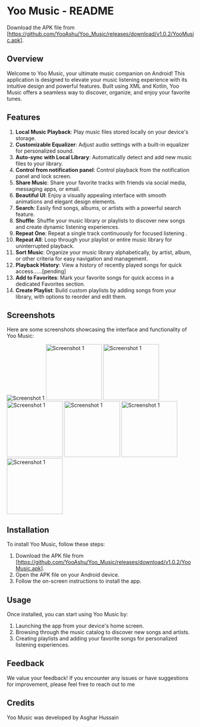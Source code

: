 # Yoo Music - README

 Download the APK file from [https://github.com/YooAshu/Yoo_Music/releases/download/v1.0.2/YooMusic.apk].

## Overview
Welcome to Yoo Music, your ultimate music companion on Android! This application is designed to elevate your music listening experience with its intuitive design and powerful features. Built using XML and Kotlin, Yoo Music offers a seamless way to discover, organize, and enjoy your favorite tunes.

## Features
1. **Local Music Playback**: Play music files stored locally on your device's storage.
2. **Customizable Equalizer**: Adjust audio settings with a built-in equalizer for personalized sound.
3. **Auto-sync with Local Library**: Automatically detect and add new music files to your library.
4. **Control from notification panel**: Control playback from the notification panel and lock screen.
5. **Share Music**: Share your favorite tracks with friends via social media, messaging apps, or email.
6. **Beautiful UI**: Enjoy a visually appealing interface with smooth animations and elegant design elements.
7. **Search**: Easily find songs, albums, or artists with a powerful search feature.
8. **Shuffle**: Shuffle your music library or playlists to discover new songs and create dynamic listening experiences.
9. **Repeat One**: Repeat a single track continuously for focused listening .
10. **Repeat All**: Loop through your playlist or entire music library for uninterrupted playback.
11. **Sort Music**: Organize your music library alphabetically, by artist, album, or other criteria for easy navigation and management.
12. **Playback History**: View a history of recently played songs for quick access......[pending]
13. **Add to Favorites**: Mark your favorite songs for quick access in a dedicated Favorites section.
14. **Create Playlist**: Build custom playlists by adding songs from your library, with options to reorder and edit them.



## Screenshots
Here are some screenshots showcasing the interface and functionality of Yoo Music:

 ![Screenshot 1](https://github.com/user-attachments/assets/4da7a7b9-e6df-4524-8bb3-65bd8297be89)
 <img src="https://github.com/YooAshu/Yoo_Music/assets/95643200/ef15270e-911b-4b20-9e0f-bbe7111eeab3" alt="Screenshot 1" style="width: 150px; height: auto;">
 <img src="https://github.com/user-attachments/assets/118e8c25-ebfb-4e9f-ac23-551da6c65b22" alt="Screenshot 1" style="width: 150px; height: auto;">
 <img src="https://github.com/user-attachments/assets/dd44c64e-af59-4893-bad4-a929ecd48a79" alt="Screenshot 1" style="width: 150px; height: auto;">
 <img src="https://github.com/user-attachments/assets/da1439a5-c34b-43b1-8fd1-25dce273dbb0" alt="Screenshot 1" style="width: 150px; height: auto;">
 <img src="https://github.com/user-attachments/assets/9f38cd40-03c1-429b-9049-fabd455a55f1" alt="Screenshot 1" style="width: 150px; height: auto;">
 <img src="https://github.com/user-attachments/assets/5f1753fb-3b7a-41ae-a202-cf086998b073" alt="Screenshot 1" style="width: 150px; height: auto;">


## Installation

To install Yoo Music, follow these steps:
1. Download the APK file from [https://github.com/YooAshu/Yoo_Music/releases/download/v1.0.2/YooMusic.apk].
2. Open the APK file on your Android device.
3. Follow the on-screen instructions to install the app.

## Usage
Once installed, you can start using Yoo Music by:
1. Launching the app from your device's home screen.
2. Browsing through the music catalog to discover new songs and artists.
3. Creating playlists and adding your favorite songs for personalized listening experiences.

## Feedback
We value your feedback! If you encounter any issues or have suggestions for improvement, please feel free to reach out to me

## Credits
Yoo Music was developed by Asghar Hussain 

